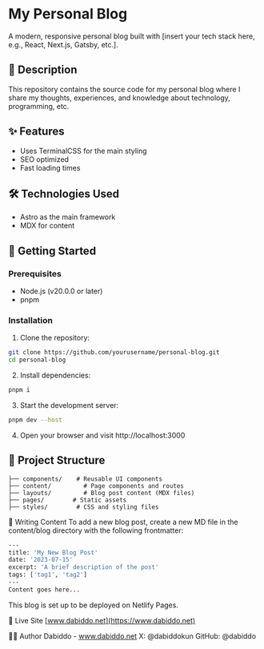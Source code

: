 # My Personal Blog

A modern, responsive personal blog built with [insert your tech stack here, e.g., React, Next.js, Gatsby, etc.].

## 📝 Description

This repository contains the source code for my personal blog where I share my thoughts, experiences, and knowledge about technology, programming, etc.

## ✨ Features

- Uses TerminalCSS for the main styling
- SEO optimized
- Fast loading times

## 🛠️ Technologies Used

- Astro as the main framework
- MDX for content

## 🚀 Getting Started

### Prerequisites

- Node.js (v20.0.0 or later)
- pnpm

### Installation

1. Clone the repository:
```bash
git clone https://github.com/yourusername/personal-blog.git
cd personal-blog
```

2. Install dependencies:
```bash
pnpm i
```

3. Start the development server:
```bash
pnpm dev --host
```

4. Open your browser and visit http://localhost:3000


## 📂 Project Structure

```
├── components/    # Reusable UI components
├── content/         # Page components and routes
├── layouts/         # Blog post content (MDX files)
├── pages/        # Static assets
├── styles/        # CSS and styling files
```

📝 Writing Content
To add a new blog post, create a new MD file in the content/blog directory with the following frontmatter:

```bash
---
title: 'My New Blog Post'
date: '2023-07-15'
excerpt: 'A brief description of the post'
tags: ['tag1', 'tag2']
---
Content goes here...

```

This blog is set up to be deployed on Netlify Pages.

📄 Live Site
[www.dabiddo.net](https://www.dabiddo.net)

👨‍💻 Author
Dabiddo - www.dabiddo.net
X: @dabiddokun
GitHub: @dabiddo